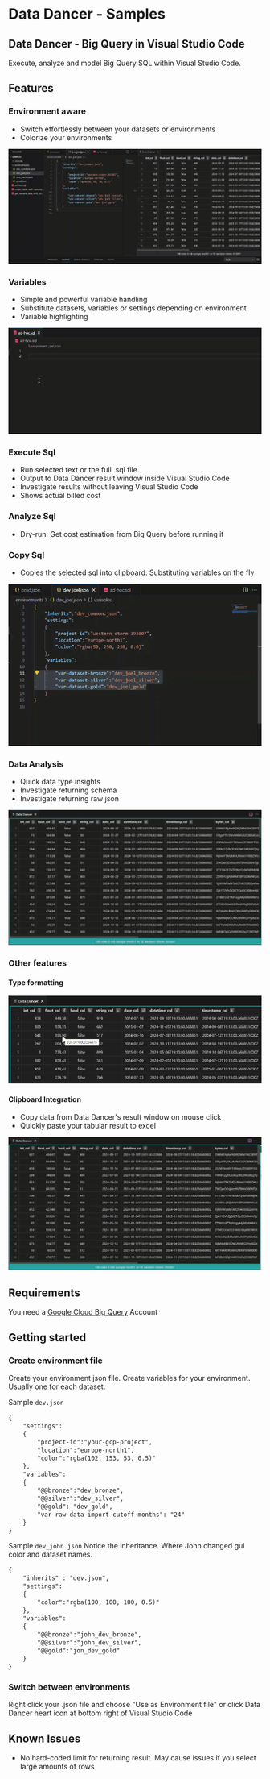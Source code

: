 # Data Dancer - Samples 

## Data Dancer - Big Query in Visual Studio Code

Execute, analyze and model Big Query SQL within Visual Studio Code.

## Features

### Environment aware
* Switch effortlessly between your datasets or environments
* Colorize your environments

![Color coding](images/environment-colors.gif)

### Variables
* Simple and powerful variable handling
* Substitute datasets, variables or settings depending on environment
* Variable highlighting

![Variable highlighting](images/vars.gif)

### Execute Sql
* Run selected text or the full .sql file. 
* Output to Data Dancer result window inside Visual Studio Code
* Investigate results without leaving Visual Studio Code
* Shows actual billed cost

### Analyze Sql
* Dry-run: Get cost estimation from Big Query before running it

### Copy Sql
* Copies the selected sql into clipboard. Substituting variables on the fly

![Copy sql to clipboard](images/copy-sql-to-clipboard.gif)


### Data Analysis
* Quick data type insights
* Investigate returning schema
* Investigate returning raw json

![Schema and json](images/schema-and-raw-json.gif)


### Other features
#### Type formatting

![Data type formatting](images/type-formatting.png)

#### Clipboard Integration
* Copy data from Data Dancer's result window on mouse click
* Quickly paste your tabular result to excel

![Clipboard integration](images/copy-to-clipboard.gif)

## Requirements

You need a [Google Cloud Big Query](https://cloud.google.com/bigquery) Account


## Getting started

### Create environment file
Create your environment json file.
Create variables for your environment. Usually one for each dataset.

Sample `dev.json` 
```
{
	"settings":
	{
		"project-id":"your-gcp-project",
		"location":"europe-north1",
		"color":"rgba(102, 153, 53, 0.5)" 
	},
	"variables":
	{
		"@@bronze":"dev_bronze",
		"@@silver":"dev_silver",
		"@@gold": "dev_gold",
        "var-raw-data-import-cutoff-months": "24"
	}
}
```

Sample `dev_john.json` 
Notice the inheritance. Where John changed gui color and dataset names.
```
{
    "inherits" : "dev.json",
	"settings":
	{
		"color":"rgba(100, 100, 100, 0.5)" 
	},
	"variables":
	{
		"@@bronze":"john_dev_bronze",
		"@@silver":"john_dev_silver",
		"@@gold":"jon_dev_gold"
	}
}
```

### Switch between environments
Right click your .json file and choose "Use as Environment file"
or click Data Dancer heart icon at bottom right of Visual Studio Code


## Known Issues
* No hard-coded limit for returning result. May cause issues if you select large amounts of rows


